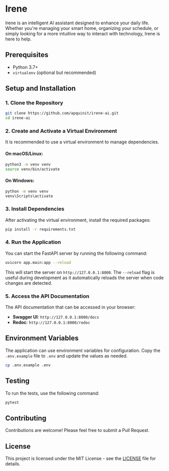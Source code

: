 # Irene

Irene is an intelligent AI assistant designed to enhance your daily life. Whether you're managing your smart home, organizing your schedule, or simply looking for a more intuitive way to interact with technology, Irene is here to help.

## Prerequisites

- Python 3.7+
- `virtualenv` (optional but recommended)

## Setup and Installation

### 1. Clone the Repository

```bash
git clone https://github.com/apquinit/irene-ai.git
cd irene-ai
```

### 2. Create and Activate a Virtual Environment

It is recommended to use a virtual environment to manage dependencies.

#### On macOS/Linux:

```bash
python3 -m venv venv
source venv/bin/activate
```

#### On Windows:

```bash
python -m venv venv
venv\Scripts\activate
```

### 3. Install Dependencies

After activating the virtual environment, install the required packages:

```bash
pip install -r requirements.txt
```

### 4. Run the Application

You can start the FastAPI server by running the following command:

```bash
uvicorn app.main:app --reload
```

This will start the server on `http://127.0.0.1:8000`. The `--reload` flag is useful during development as it automatically reloads the server when code changes are detected.

### 5. Access the API Documentation

The API documentation that can be accessed in your browser:

- **Swagger UI**: `http://127.0.0.1:8000/docs`
- **Redoc**: `http://127.0.0.1:8000/redoc`

## Environment Variables

The application can use environment variables for configuration. Copy the `.env.example` file to `.env` and update the values as needed.

```bash
cp .env.example .env
```

## Testing

To run the tests, use the following command:

```bash
pytest
```

## Contributing

Contributions are welcome! Please feel free to submit a Pull Request.

## License

This project is licensed under the MIT License - see the [LICENSE](LICENSE) file for details.
